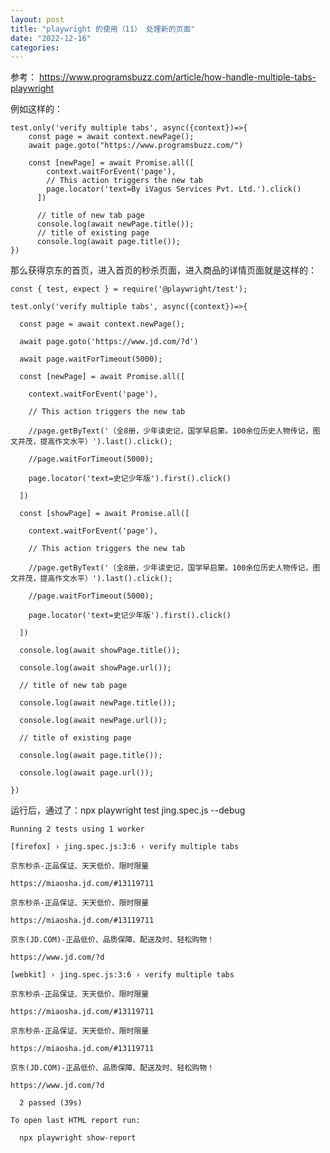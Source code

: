 ```yaml
---
layout: post
title: "playwright 的使用（11） 处理新的页面"
date: "2022-12-16"
categories: 
---
```

<p>参考： <a href="https://www.programsbuzz.com/article/how-handle-multiple-tabs-playwright">https://www.programsbuzz.com/article/how-handle-multiple-tabs-playwright</a></p>

<p>例如这样的：</p>

<pre>
<code>test.only(&#39;verify multiple tabs&#39;, async({context})=&gt;{
    const page = await context.newPage();
    await page.goto(&quot;https://www.programsbuzz.com/&quot;)

    const [newPage] = await Promise.all([
        context.waitForEvent(&#39;page&#39;),
        // This action triggers the new tab
        page.locator(&#39;text=By iVagus Services Pvt. Ltd.&#39;).click() 
      ])
           
      // title of new tab page
      console.log(await newPage.title());
      // title of existing page
      console.log(await page.title());
})</code></pre>

<p>那么获得京东的首页，进入首页的秒杀页面，进入商品的详情页面就是这样的：</p>

<pre>
<code>const { test, expect } = require(&#39;@playwright/test&#39;);

test.only(&#39;verify multiple tabs&#39;, async({context})=&gt;{

&nbsp; const page = await context.newPage();

&nbsp; await page.goto(&#39;https://www.jd.com/?d&#39;)

&nbsp; await page.waitForTimeout(5000);

&nbsp; const [newPage] = await Promise.all([

&nbsp;&nbsp;&nbsp; context.waitForEvent(&#39;page&#39;),

&nbsp;&nbsp;&nbsp; // This action triggers the new tab

&nbsp;&nbsp;&nbsp; //page.getByText(&#39;（全8册，少年读史记，国学早启蒙。100余位历史人物传记，图文并茂，提高作文水平）&#39;).last().click();

&nbsp;&nbsp;&nbsp; //page.waitForTimeout(5000);

&nbsp;&nbsp;&nbsp; page.locator(&#39;text=史记少年版&#39;).first().click()

&nbsp; ])

&nbsp; const [showPage] = await Promise.all([

&nbsp;&nbsp;&nbsp; context.waitForEvent(&#39;page&#39;),

&nbsp;&nbsp;&nbsp; // This action triggers the new tab

&nbsp;&nbsp;&nbsp; //page.getByText(&#39;（全8册，少年读史记，国学早启蒙。100余位历史人物传记，图文并茂，提高作文水平）&#39;).last().click();

&nbsp;&nbsp;&nbsp; //page.waitForTimeout(5000);

&nbsp;&nbsp;&nbsp; page.locator(&#39;text=史记少年版&#39;).first().click()

&nbsp; ])

&nbsp; console.log(await showPage.title());

&nbsp; console.log(await showPage.url());

&nbsp; // title of new tab page

&nbsp; console.log(await newPage.title());

&nbsp; console.log(await newPage.url());

&nbsp; // title of existing page

&nbsp; console.log(await page.title());

&nbsp; console.log(await page.url());

})</code></pre>

<p>运行后，通过了：npx playwright test jing.spec.js --debug</p>

<pre>
<code>Running 2 tests using 1 worker

[firefox] &rsaquo; jing.spec.js:3:6 &rsaquo; verify multiple tabs

京东秒杀-正品保证、天天低价、限时限量

https://miaosha.jd.com/#13119711

京东秒杀-正品保证、天天低价、限时限量

https://miaosha.jd.com/#13119711

京东(JD.COM)-正品低价、品质保障、配送及时、轻松购物！

https://www.jd.com/?d

[webkit] &rsaquo; jing.spec.js:3:6 &rsaquo; verify multiple tabs

京东秒杀-正品保证、天天低价、限时限量

https://miaosha.jd.com/#13119711

京东秒杀-正品保证、天天低价、限时限量

https://miaosha.jd.com/#13119711

京东(JD.COM)-正品低价、品质保障、配送及时、轻松购物！

https://www.jd.com/?d

&nbsp; 2 passed (39s)

To open last HTML report run:

&nbsp; npx playwright show-report</code></pre>

